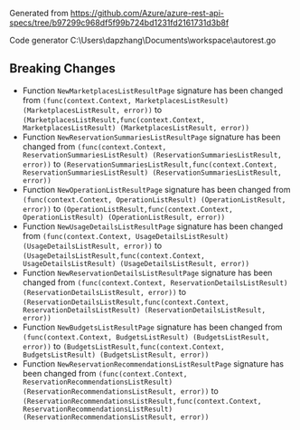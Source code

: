 
Generated from https://github.com/Azure/azure-rest-api-specs/tree/b97299c968df5f99b724bd1231fd2161731d3b8f

Code generator C:\Users\dapzhang\Documents\workspace\autorest.go

## Breaking Changes

- Function `NewMarketplacesListResultPage` signature has been changed from `(func(context.Context, MarketplacesListResult) (MarketplacesListResult, error))` to `(MarketplacesListResult,func(context.Context, MarketplacesListResult) (MarketplacesListResult, error))`
- Function `NewReservationSummariesListResultPage` signature has been changed from `(func(context.Context, ReservationSummariesListResult) (ReservationSummariesListResult, error))` to `(ReservationSummariesListResult,func(context.Context, ReservationSummariesListResult) (ReservationSummariesListResult, error))`
- Function `NewOperationListResultPage` signature has been changed from `(func(context.Context, OperationListResult) (OperationListResult, error))` to `(OperationListResult,func(context.Context, OperationListResult) (OperationListResult, error))`
- Function `NewUsageDetailsListResultPage` signature has been changed from `(func(context.Context, UsageDetailsListResult) (UsageDetailsListResult, error))` to `(UsageDetailsListResult,func(context.Context, UsageDetailsListResult) (UsageDetailsListResult, error))`
- Function `NewReservationDetailsListResultPage` signature has been changed from `(func(context.Context, ReservationDetailsListResult) (ReservationDetailsListResult, error))` to `(ReservationDetailsListResult,func(context.Context, ReservationDetailsListResult) (ReservationDetailsListResult, error))`
- Function `NewBudgetsListResultPage` signature has been changed from `(func(context.Context, BudgetsListResult) (BudgetsListResult, error))` to `(BudgetsListResult,func(context.Context, BudgetsListResult) (BudgetsListResult, error))`
- Function `NewReservationRecommendationsListResultPage` signature has been changed from `(func(context.Context, ReservationRecommendationsListResult) (ReservationRecommendationsListResult, error))` to `(ReservationRecommendationsListResult,func(context.Context, ReservationRecommendationsListResult) (ReservationRecommendationsListResult, error))`


